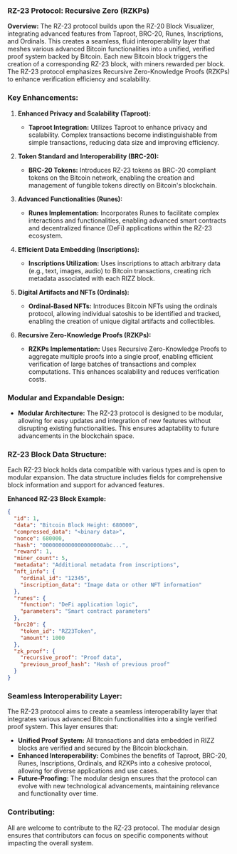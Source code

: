 ### RZ-23 Protocol: Recursive Zero (RZKPs)

**Overview:**
The RZ-23 protocol builds upon the RZ-20 Block Visualizer, integrating advanced features from Taproot, BRC-20, Runes, Inscriptions, and Ordinals. This creates a seamless, fluid interoperability layer that meshes various advanced Bitcoin functionalities into a unified, verified proof system backed by Bitcoin. Each new Bitcoin block triggers the creation of a corresponding RZ-23 block, with miners rewarded per block. The RZ-23 protocol emphasizes Recursive Zero-Knowledge Proofs (RZKPs) to enhance verification efficiency and scalability.

### Key Enhancements:

1. **Enhanced Privacy and Scalability (Taproot):**
   - **Taproot Integration:** Utilizes Taproot to enhance privacy and scalability. Complex transactions become indistinguishable from simple transactions, reducing data size and improving efficiency.

2. **Token Standard and Interoperability (BRC-20):**
   - **BRC-20 Tokens:** Introduces RZ-23 tokens as BRC-20 compliant tokens on the Bitcoin network, enabling the creation and management of fungible tokens directly on Bitcoin's blockchain.

3. **Advanced Functionalities (Runes):**
   - **Runes Implementation:** Incorporates Runes to facilitate complex interactions and functionalities, enabling advanced smart contracts and decentralized finance (DeFi) applications within the RZ-23 ecosystem.

4. **Efficient Data Embedding (Inscriptions):**
   - **Inscriptions Utilization:** Uses inscriptions to attach arbitrary data (e.g., text, images, audio) to Bitcoin transactions, creating rich metadata associated with each RIZZ block.

5. **Digital Artifacts and NFTs (Ordinals):**
   - **Ordinal-Based NFTs:** Introduces Bitcoin NFTs using the ordinals protocol, allowing individual satoshis to be identified and tracked, enabling the creation of unique digital artifacts and collectibles.

6. **Recursive Zero-Knowledge Proofs (RZKPs):**
   - **RZKPs Implementation:** Uses Recursive Zero-Knowledge Proofs to aggregate multiple proofs into a single proof, enabling efficient verification of large batches of transactions and complex computations. This enhances scalability and reduces verification costs.

### Modular and Expandable Design:

- **Modular Architecture:** The RZ-23 protocol is designed to be modular, allowing for easy updates and integration of new features without disrupting existing functionalities. This ensures adaptability to future advancements in the blockchain space.

### RZ-23 Block Data Structure:

Each RZ-23 block holds data compatible with various types and is open to modular expansion. The data structure includes fields for comprehensive block information and support for advanced features.

**Enhanced RZ-23 Block Example:**

```json
{
  "id": 1,
  "data": "Bitcoin Block Height: 680000",
  "compressed_data": "<binary data>",
  "nonce": 680000,
  "hash": "0000000000000000000abc...",
  "reward": 1,
  "miner_count": 5,
  "metadata": "Additional metadata from inscriptions",
  "nft_info": {
    "ordinal_id": "12345",
    "inscription_data": "Image data or other NFT information"
  },
  "runes": {
    "function": "DeFi application logic",
    "parameters": "Smart contract parameters"
  },
  "brc20": {
    "token_id": "RZ23Token",
    "amount": 1000
  },
  "zk_proof": {
    "recursive_proof": "Proof data",
    "previous_proof_hash": "Hash of previous proof"
  }
}
```

### Seamless Interoperability Layer:

The RZ-23 protocol aims to create a seamless interoperability layer that integrates various advanced Bitcoin functionalities into a single verified proof system. This layer ensures that:

- **Unified Proof System:** All transactions and data embedded in RIZZ blocks are verified and secured by the Bitcoin blockchain.
- **Enhanced Interoperability:** Combines the benefits of Taproot, BRC-20, Runes, Inscriptions, Ordinals, and RZKPs into a cohesive protocol, allowing for diverse applications and use cases.
- **Future-Proofing:** The modular design ensures that the protocol can evolve with new technological advancements, maintaining relevance and functionality over time.

### Contributing:

All are welcome to contribute to the RZ-23 protocol. The modular design ensures that contributors can focus on specific components without impacting the overall system.